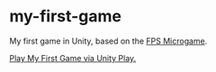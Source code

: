 # my-first-game

My first game in Unity, based on the [FPS Microgame](https://assetstore.unity.com/packages/templates/fps-microgame-156015/).

[Play My First Game via Unity Play.](https://play.unity.com/mg/fps/webgl-builds-94463/)
